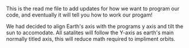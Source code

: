 This is the read me file to add updates for how we want to program our code, and eventually it will tell you how to work our progam!

We had decided to align Earth's axis with the programs y axis and tilt the sun to accomodate. All satalites will follow the Y-axis as earth's main normally titled axis, this will reduce math required to impliment orbits.
